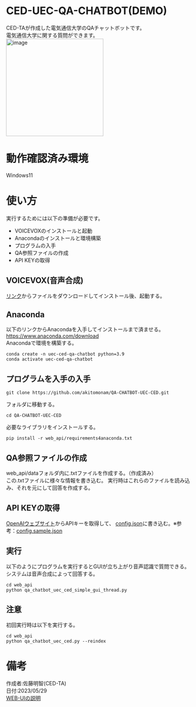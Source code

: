 # CED-UEC-QA-CHATBOT(DEMO)
CED-TAが作成した電気通信大学のQAチャットボットです。  
電気通信大学に関する質問ができます。  
<img width="265" alt="image" src="https://github.com/akitomonam/QA-CHATBOT-UEC-CED/assets/72239675/b4528294-b673-4253-be82-9ca0f40c8bbf">
# 動作確認済み環境
Windows11
# 使い方
実行するためには以下の準備が必要です。
- VOICEVOXのインストールと起動
- Anacondaのインストールと環境構築
- プログラムの入手
- QA参照ファイルの作成
- API KEYの取得
## VOICEVOX(音声合成)
[リンク](https://voicevox.hiroshiba.jp/)からファイルをダウンロードしてインストール後、起動する。  
## Anaconda
以下のリンクからAnacondaを入手してインストールまで済ませる。  
https://www.anaconda.com/download  
Anacondaで環境を構築する。  
```
conda create -n uec-ced-qa-chatbot python=3.9
conda activate uec-ced-qa-chatbot
```
## プログラムを入手の入手
```
git clone https://github.com/akitomonam/QA-CHATBOT-UEC-CED.git
```
フォルダに移動する。
```
cd QA-CHATBOT-UEC-CED
```
必要なライブラリをインストールする。
```
pip install -r web_api/requirements4anaconda.txt
```
## QA参照ファイルの作成
web_api/dataフォルダ内に.txtファイルを作成する。（作成済み）  
この.txtファイルに様々な情報を書き込む。
実行時はこれらのファイルを読み込み、それを元にして回答を作成する。
## API KEYの取得
[OpenAIウェブサイト](https://openai.com/)からAPIキーを取得して、
[config.json](config.json)に書き込む。※参考：[config.sample.json](config.sample.json)
## 実行
以下のようにプログラムを実行するとGUIが立ち上がり音声認識で質問できる。  
システムは音声合成によって回答する。
```
cd web_api
python qa_chatbot_uec_ced_simple_gui_thread.py
```
## 注意
初回実行時は以下を実行する。
```
cd web_api
python qa_chatbot_uec_ced.py --reindex
```
# 備考
作成者:佐藤明智(CED-TA)  
日付:2023/05/29  
[WEB-UIの説明](./README_WEB.md)

